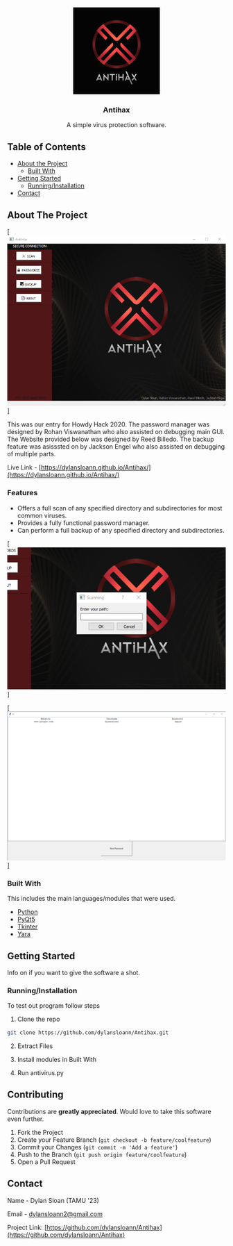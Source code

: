
<br />
<p align="center">
  <a href="https://github.com/dylansloann/Antihax">
    <img src="code/logo2.png" alt="Logo" width="200" height="200">
  </a>

  <h3 align="center">Antihax</h3>

  <p align="center">
     A simple virus protection software.


<!-- TABLE OF CONTENTS -->
## Table of Contents

* [About the Project](#about-the-project)
  * [Built With](#built-with)
* [Getting Started](#getting-started)
  * [Running/Installation](#Running/Installation)
* [Contact](#contact)




<!-- ABOUT THE PROJECT -->
## About The Project

[![Product Name Screen Shot][product-screenshot]]


This was our entry for Howdy Hack 2020.
The password manager was designed by Rohan Viswanathan who also assisted on debugging main GUI.
The Website provided below was designed by Reed Billedo.
The backup feature was asisssted on by Jackson Engel who also assisted on debugging of multiple parts.

Live Link - [https://dylansloann.github.io/Antihax/](https://dylansloann.github.io/Antihax/)

### Features
* Offers a full scan of any specified directory and subdirectories for most common viruses. 
* Provides a fully functional password manager.
* Can perform a full backup of any specified directory and subdirectories.




[![Product Name Screen Shot][product-screenshot2]]


[![Product Name Screen Shot][product-screenshot3]]



### Built With
This includes the main languages/modules that were used.
* [Python](https://jquery.com)
* [PyQt5](https://pypi.org/project/PyQt5/)
* [Tkinter](https://docs.python.org/3/library/tkinter.html)
* [Yara](https://virustotal.github.io/yara/)



<!-- GETTING STARTED -->
## Getting Started

Info on if you want to give the software a shot.

### Running/Installation

To test out program follow steps

1. Clone the repo
```sh
git clone https://github.com/dylansloann/Antihax.git
```
2. Extract Files

3. Install modules in Built With

3. Run antivirus.py


<!-- CONTRIBUTING -->
## Contributing

Contributions are **greatly appreciated**. Would love to take this software even further.

1. Fork the Project
2. Create your Feature Branch (`git checkout -b feature/coolfeature`)
3. Commit your Changes (`git commit -m 'Add a feature'`)
4. Push to the Branch (`git push origin feature/coolfeature`)
5. Open a Pull Request



<!-- CONTACT -->
## Contact

Name - Dylan Sloan (TAMU '23)

Email - dylansloann2@gmail.com

Project Link: [https://github.com/dylansloann/Antihax](https://github.com/dylansloann/Antihax)


[product-screenshot]: photos/GUIexample.png
[product-screenshot2]: photos/ScanExample.png
[product-screenshot3]: photos/pass2example.png
